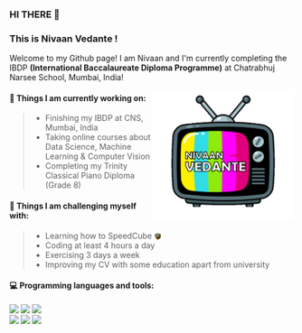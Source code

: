 ### HI THERE 👋 
### This is Nivaan Vedante !
Welcome to my Github page! I am Nivaan and I'm currently completing the IBDP __(International Baccalaureate Diploma Programme)__ at Chatrabhuj Narsee School, Mumbai, India!  

<img align="right" alt="img" src="https://github.com/NivaanVedante/projects/blob/main/tvglitch.png" width="50%" height="auto" />


#### 🎯 Things I am currently working on: 
> - Finishing my IBDP at CNS, Mumbai, India
> - Taking online courses about Data Science, Machine Learning & Computer Vision
> - Completing my Trinity Classical Piano Diploma (Grade 8)

#### :muscle: Things I am challenging myself with:
> - Learning how to SpeedCube <img align="center" alt="img" src="https://github.com/NivaanVedante/projects/blob/main/rubiks_cube.png" width="3%" height="auto" />
> - Coding at least 4 hours a day
> - Exercising 3 days a week
> - Improving my CV with some education apart from university

#### :computer: Programming languages and tools: 
<p>
<code><img width="10%" src="https://www.vectorlogo.zone/logos/java/java-ar21.svg"></code>
<code><img width="10%" src="https://www.vectorlogo.zone/logos/python/python-ar21.svg"></code>
<code><img width="8%" src="https://www.vectorlogo.zone/logos/r-project/r-project-icon.svg"></code>
<br />
<code><img width="10%" src="https://www.vectorlogo.zone/logos/pocoo_flask/pocoo_flask-ar21.svg"></code>
<code><img width="10%" src="https://www.vectorlogo.zone/logos/mysql/mysql-ar21.svg"></code>
<code><img width="10%" src="https://www.vectorlogo.zone/logos/git-scm/git-scm-ar21.svg"></code>
</p>

